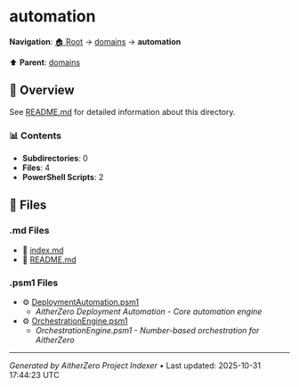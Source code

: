 # automation

**Navigation**: [🏠 Root](../../index.md) → [domains](../index.md) → **automation**

⬆️ **Parent**: [domains](../index.md)

## 📖 Overview

See [README.md](./README.md) for detailed information about this directory.

### 📊 Contents

- **Subdirectories**: 0
- **Files**: 4
- **PowerShell Scripts**: 2

## 📄 Files

### .md Files

- 📝 [index.md](./index.md)
- 📝 [README.md](./README.md)

### .psm1 Files

- ⚙️ [DeploymentAutomation.psm1](./DeploymentAutomation.psm1)
  - *AitherZero Deployment Automation - Core automation engine*
- ⚙️ [OrchestrationEngine.psm1](./OrchestrationEngine.psm1)
  - *OrchestrationEngine.psm1 - Number-based orchestration for AitherZero*

---

*Generated by AitherZero Project Indexer* • Last updated: 2025-10-31 17:44:23 UTC

